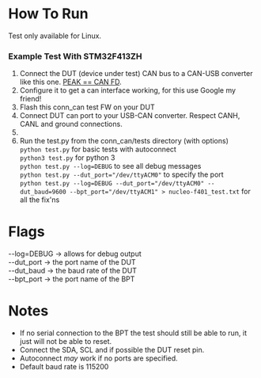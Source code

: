 How To Run
==========
Test only available for Linux.

### Example Test With STM32F413ZH
1. Connect the DUT (device under test) CAN bus to a CAN-USB converter like this one. [PEAK == CAN FD](https://www.peak-system.com/PCAN-USB-FD.365.0.html?&L=1).
2. Configure it to get a can interface working, for this use Google my friend!
3. Flash this conn_can test FW on your DUT
4. Connect DUT can port to your USB-CAN converter. Respect CANH, CANL and ground connections.
5. 
4. Run the test.py from the conn_can/tests directory (with options)</br>
`python test.py` for basic tests with autoconnect</br>
`python3 test.py` for python 3</br>
`python test.py --log=DEBUG` to see all debug messages</br>
`python test.py --dut_port="/dev/ttyACM0"` to specify the port</br>
`python test.py --log=DEBUG --dut_port="/dev/ttyACM0" --dut_baud=9600 --bpt_port="/dev/ttyACM1" > nucleo-f401_test.txt` for all the fix'ns</br>

Flags
==========
--log=DEBUG -> allows for debug output</br>
--dut_port -> the port name of the DUT</br>
--dut_baud -> the baud rate of the DUT</br>
--bpt_port -> the port name of the BPT

Notes
==========
- If no serial connection to the BPT the test should still be able to run, it just will not be able to reset.
- Connect the SDA, SCL and if possible the DUT reset pin.
- Autoconnect *may* work if no ports are specified.
- Default baud rate is 115200
